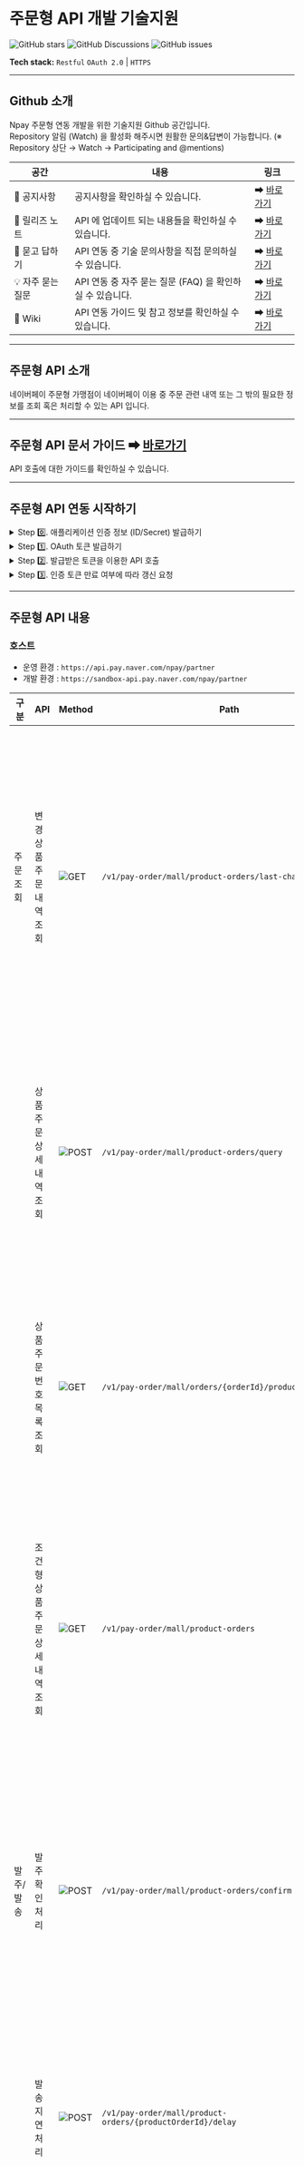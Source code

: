 <!-- ================= HEADER ================= -->
# 주문형 API 개발 기술지원

![GitHub stars](https://img.shields.io/github/stars/npay-mall-order-api/merchant-order-api?style=social)
![GitHub Discussions](https://img.shields.io/github/discussions/npay-mall-order-api/merchant-order-api?style=social)
![GitHub issues](https://img.shields.io/github/issues/npay-mall-order-api/merchant-order-api)

**Tech stack:** `Restful` `OAuth 2.0` | `HTTPS`

---

## Github 소개
Npay 주문형 연동 개발을 위한 기술지원 Github 공간입니다. <br/>
Repository 알림 (Watch) 을 활성화 해주시면 원활한 문의&답변이 가능합니다. (※ Repository 상단 → Watch → Participating and @mentions) 

| 공간         | 내용                                                         | 링크 |
|--------------|-------------------------------------------------------------|------------|
| 📣 공지사항 | 공지사항을 확인하실 수 있습니다. | ➡ [바로가기](https://github.com/npay-mall-order-api/merchant-order-api/discussions/categories/announcements) |
| 📝 릴리즈 노트 | API 에 업데이트 되는 내용들을 확인하실 수 있습니다. | ➡ [바로가기](https://github.com/npay-mall-order-api/merchant-order-api/discussions/categories/release-note) |
| 🙏 묻고 답하기 | API 연동 중 기술 문의사항을 직접 문의하실 수 있습니다. | ➡ [바로가기](https://github.com/npay-mall-order-api/merchant-order-api/discussions/categories/q-a) |
| 💡 자주 묻는 질문 | API 연동 중 자주 묻는 질문 (FAQ) 을 확인하실 수 있습니다. | ➡ [바로가기](https://github.com/npay-mall-order-api/merchant-order-api/discussions/categories/faq) |
| 📖 Wiki | API 연동 가이드 및 참고 정보를 확인하실 수 있습니다.  | ➡ [바로가기](https://github.com/npay-mall-order-api/merchant-order-api/wiki) |



---

## 주문형 API 소개
네이버페이 주문형 가맹점이 네이버페이 이용 중 주문 관련 내역 또는 그 밖의 필요한 정보를 조회 혹은 처리할 수 있는 API 입니다. <br />

---

## 주문형 API 문서 가이드 ➡ [바로가기](https://api.pay.naver.com/npay/partner)
API 호출에 대한 가이드를 확인하실 수 있습니다.  

---

## 주문형 API 연동 시작하기

<details>
  <summary>Step 0️⃣. 애플리케이션 인증 정보 (ID/Secret) 발급하기</summary>

  <br/>
  
  인증 정보 발급하기 ➡ [바로가기](https://github.com/npay-mall-order-api/partner-cafe24/wiki/%EC%95%A0%ED%94%8C%EB%A6%AC%EC%BC%80%EC%9D%B4%EC%85%98-%EB%B0%9C%EA%B8%89-%EB%B0%A9%EB%B2%95) <br/>
  인증 정보 조회하기 ➡ [바로가기](https://admin.pay.naver.com/)

</details>

<details>
  <summary>Step 1️⃣. OAuth 토큰 발급하기</summary>
  
<br />

  API 를 호출하기 위한 인증 토큰을 발급/갱신 요청합니다. ➡ 📖 API 문서 가이드 [바로가기](https://api.pay.naver.com/npay/partner#tag/OAuth-2.0)
  
> ❓ 인증 토큰 Request Body 중 전자서명 생성하는 방법 ➡ 📖 API 문서 가이드 [바로가기](https://api.pay.naver.com/npay/partner#section/%EC%9D%B8%EC%A6%9D/%EC%A0%84%EC%9E%90%EC%84%9C%EB%AA%85) <br/>  <br />
>주문형 API 에서는 인증 토큰 발급을 요청할 때 client_secret 값을 직접 전달하지 않고 전자서명 (signature) 을 생성하여 전달하는 방법으로 client_secret 탈취에 대해 강화된 보안을 제공합니다.

</details>

<details>
  <summary>Step 2️⃣. 발급받은 토큰을 이용한 API 호출</summary>
  
  <br />
  
발급받은 인증 토큰을 HTTP Authorization Header 에 포함하여 API 를 호출합니다. ➡ 📖 API 문서 가이드 [바로가기](https://api.pay.naver.com/npay/partner#tag/%EC%A3%BC%EB%AC%B8-%EC%A1%B0%ED%9A%8C) <br/>  <br />
  `Authorization: Bearer {access_token}`

</details>


<details>
  <summary>Step 3️⃣. 인증 토큰 만료 여부에 따라 갱신 요청</summary>
  
  <br />
  
  인증 토큰의 유효 시간은 3시간(10,800초)입니다. <br/>
  발급된 인증 토큰이 존재하는 경우 남은 유효 시간이 30분 이상이면 기존 인증 토큰이 반환되고 30분 미만이면 새로운 인증 토큰이 발급됩니다. <br/>
  새로운 인증 토큰이 발급된 경우에도 유효 시간이 만료되기 전까지는 기존 인증 토큰을 사용할 수 있습니다.<br/>

</details>

---

## 주문형 API 내용
### 호스트
- 운영 환경 : `https://api.pay.naver.com/npay/partner`
- 개발 환경 : `https://sandbox-api.pay.naver.com/npay/partner`

| 구분                    | API                           | Method | Path          | 설명                                               |
|-------------------------|-------------------------------|------|---------------|----------------------------------------------------|
| 주문조회   | 변경 상품 주문 내역 조회       | ![GET](https://img.shields.io/badge/GET-blue) | `/v1/pay-order/mall/product-orders/last-changed-statuses` | 조회 범위 내에 변경 이력이 있는 상품 주문 내역을 조회 |
|           | 상품 주문 상세 내역 조회        | ![POST](https://img.shields.io/badge/POST-green) | `/v1/pay-order/mall/product-orders/query` |  상품 주문에 대한 상세 상품 주문 내역을 조회 |
|           | 상품 주문 번호 목록 조회        | ![GET](https://img.shields.io/badge/GET-blue) | `/v1/pay-order/mall/orders/{orderId}/product-order-ids` |  주문에 대한 상품 주문 번호 목록을 조회 |
|           | 조건형 상품 주문 상세 내역 조회 | ![GET](https://img.shields.io/badge/GET-blue) | `/v1/pay-order/mall/product-orders` |  조건에 맞는 상품 주문에 대한 상세 내역을 조회 |
| 발주/발송  | 발주 확인 처리                 | ![POST](https://img.shields.io/badge/POST-green) | `/v1/pay-order/mall/product-orders/confirm` |  단수 또는 복수 개 상품 주문의 발주를 확인 처리 |
|           | 발송 지연 처리                 | ![POST](https://img.shields.io/badge/POST-green) | `/v1/pay-order/mall/product-orders/{productOrderId}/delay` |  1건의 상품 주문을 발송 지연 요청 |
|           | 발송 처리                      | ![POST](https://img.shields.io/badge/POST-green) | `/v1/pay-order/mall/product-orders/dispatch` |  단수 또는 복수 개 상품 주문을 발송 처리 |
| 취소      | 취소 요청                      | ![POST](https://img.shields.io/badge/POST-green) | `/v1/pay-order/mall/product-orders/{productOrderId}/claim/cancel/request` |  1건의 상품 주문을 취소 요청 |
|           | 취소 요청 승인                 | ![POST](https://img.shields.io/badge/POST-green) | `/v1/pay-order/mall/product-orders/{productOrderId}/claim/cancel/approve` |  1건의 상품 주문에 대한 취소 요청을 승인 |
| 반품      | 반품 요청                      | ![POST](https://img.shields.io/badge/POST-green) | `/v1/pay-order/mall/product-orders/{productOrderId}/claim/return/request` |  1건의 상품 주문에 대해 반품 요청 |
|           | 반품 승인                      | ![POST](https://img.shields.io/badge/POST-green) | `/v1/pay-order/mall/product-orders/{productOrderId}/claim/return/approve` |  1건의 상품 주문에 대한 반품을 승인 |
|           | 반품 거부(철회)                | ![POST](https://img.shields.io/badge/POST-green) | `/v1/pay-order/mall/product-orders/{productOrderId}/claim/return/reject` |  1건의 상품 주문에 대한 반품 요청을 거부(철회) |
|           | 반품 보류                      | ![POST](https://img.shields.io/badge/POST-green) | `/v1/pay-order/mall/product-orders/{productOrderId}/claim/return/holdback` |  1건의 상품 주문에 대한 반품을 보류 |
|           | 반품 보류 해제                 | ![POST](https://img.shields.io/badge/POST-green) | `/v1/pay-order/mall/product-orders/{productOrderId}/claim/return/holdback/release` |  1건의 상품 주문에 대한 반품 보류를 해제 |
| 교환      | 교환 수거 완료                 | ![POST](https://img.shields.io/badge/POST-green) | `/v1/pay-order/mall/product-orders/{productOrderId}/claim/exchange/collect/complete` |  1건의 상품 주문에 대한 교환을 수거 완료 처리 |
|           | 교환 재배송 처리               | ![POST](https://img.shields.io/badge/POST-green) | `/v1/pay-order/mall/product-orders/{productOrderId}/claim/exchange/dispatch` |  1건의 상품 주문 교환 승인 건을 재배송 처리 |
|           | 교환 거부(철회)                | ![POST](https://img.shields.io/badge/POST-green) | `/v1/pay-order/mall/product-orders/{productOrderId}/claim/exchange/reject` |  1건의 상품 주문에 대한 교환 요청을 거부(철회) |
|           | 교환 보류                      | ![POST](https://img.shields.io/badge/POST-green) | `/v1/pay-order/mall/product-orders/{productOrderId}/claim/exchange/holdback` |  1건의 상품 주문에 대한 교환을 보류 |
|           | 교환 보류 해제                 | ![POST](https://img.shields.io/badge/POST-green) | `/v1/pay-order/mall/product-orders/{productOrderId}/claim/exchange/holdback/release` |  1건의 상품 주문에 대한 교환 보류를 해제 |
| 리뷰      | 리뷰 조회                     | ![GET](https://img.shields.io/badge/GET-blue) | `/v1/pay-order/mall/reviews` |  상품 주문에 대한 리뷰를 조회 |

---

### 주문 상태 변경 다이어그램
정상 주문, 취소, 반품, 교환에 따른 주문의 상태 변경을 다이어그램으로 설명합니다. 

| 구분         | 링크                                                         | 
|--------------|-------------------------------------------------------------|
| 정상 주문 상태 | ➡ [바로가기](https://github.com/npay-mall-order-api/merchant-order-api/wiki/%EC%A3%BC%EB%AC%B8-%EC%83%81%ED%83%9C-%EC%9D%B4%EB%8F%99-%EB%8B%A4%EC%9D%B4%EC%96%B4%EA%B7%B8%EB%9E%A8#%EC%A0%95%EC%83%81-%EC%A3%BC%EB%AC%B8-%EC%83%81%ED%83%9C-%EC%9D%B4%EB%8F%99-%EB%8B%A4%EC%9D%B4%EC%96%B4%EA%B7%B8%EB%9E%A8) |
| 취소 주문 상태 | ➡ [바로가기](https://github.com/npay-mall-order-api/merchant-order-api/wiki/%EC%A3%BC%EB%AC%B8-%EC%83%81%ED%83%9C-%EC%9D%B4%EB%8F%99-%EB%8B%A4%EC%9D%B4%EC%96%B4%EA%B7%B8%EB%9E%A8#%EC%B7%A8%EC%86%8C-%EC%A3%BC%EB%AC%B8-%EC%83%81%ED%83%9C-%EC%9D%B4%EB%8F%99-%EB%8B%A4%EC%9D%B4%EC%96%B4%EA%B7%B8%EB%9E%A8) |
| 반품 주문 상태 | ➡ [바로가기](https://github.com/npay-mall-order-api/merchant-order-api/wiki/%EC%A3%BC%EB%AC%B8-%EC%83%81%ED%83%9C-%EC%9D%B4%EB%8F%99-%EB%8B%A4%EC%9D%B4%EC%96%B4%EA%B7%B8%EB%9E%A8#%EB%B0%98%ED%92%88-%EC%A3%BC%EB%AC%B8-%EC%83%81%ED%83%9C-%EC%9D%B4%EB%8F%99-%EB%8B%A4%EC%9D%B4%EC%96%B4%EA%B7%B8%EB%9E%A8) |
| 교환 주문 상태 | ➡ [바로가기](https://github.com/npay-mall-order-api/merchant-order-api/wiki/%EC%A3%BC%EB%AC%B8-%EC%83%81%ED%83%9C-%EC%9D%B4%EB%8F%99-%EB%8B%A4%EC%9D%B4%EC%96%B4%EA%B7%B8%EB%9E%A8#%EA%B5%90%ED%99%98-%EC%A3%BC%EB%AC%B8-%EC%83%81%ED%83%9C-%EC%9D%B4%EB%8F%99-%EB%8B%A4%EC%9D%B4%EC%96%B4%EA%B7%B8%EB%9E%A8) |

---

## SOAP → REST API 전환 참고사항
기존의 SOAP 방식에서 REST API 로 전환하시는 경우에는 이 문서를 참고해주세요. ➡ [바로가기](https://github.com/npay-mall-order-api/merchant-order-api/wiki/SOAP-%E2%86%92-REST-API-%EC%A0%84%ED%99%98-%EC%B0%B8%EA%B3%A0%EC%82%AC%ED%95%AD)





